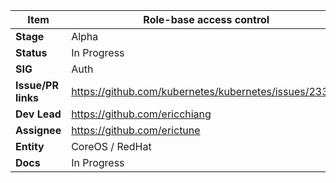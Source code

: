 |  **Item** | Role-base access control |
|  ------ | ------ |
|  **Stage** | Alpha |
|  **Status** | In Progress |
|  **SIG** | Auth |
|  **Issue/PR links** | https://github.com/kubernetes/kubernetes/issues/23396 |
|  **Dev Lead** | https://github.com/ericchiang |
|  **Assignee** | https://github.com/erictune |
|  **Entity** | CoreOS / RedHat |
|  **Docs** | In Progress |
